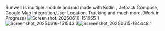 Runwell is multiple module android made with Kotlin , Jetpack Compose, Google Map Integration,User Location, Tracking and much more.(Work in Progress)
![Screenshot_20250616-151655 1](https://github.com/user-attachments/assets/a372142e-a70f-45be-9696-7b6158de9723)![Screenshot_20250616-151543 3](https://github.com/user-attachments/assets/5fae26e6-0744-4be1-85e7-783e1bfa0cea)![Screenshot_20250615-184448 1](https://github.com/user-attachments/assets/77732625-9939-44bc-8327-7d4b77b2d3cd)
